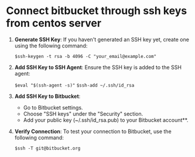 # Connect bitbucket through ssh keys from centos server

1. **Generate SSH Key**: If you haven't generated an SSH key yet, create one using the following command:

   `$ssh-keygen -t rsa -b 4096 -C "your_email@example.com"`

2. **Add SSH Key to SSH Agent**: Ensure the SSH key is added to the SSH agent:


   `$eval "$(ssh-agent -s)"`
   `$ssh-add ~/.ssh/id_rsa`

3. **Add SSH Key to Bitbucket**:

     - Go to Bitbucket settings.
     - Choose "SSH keys" under the "Security" section.
     - Add your public key (~/.ssh/id_rsa.pub) to your Bitbucket account**.

4. **Verify Connection**: To test your connection to Bitbucket, use the following command:
   
   `$ssh -T git@bitbucket.org`

